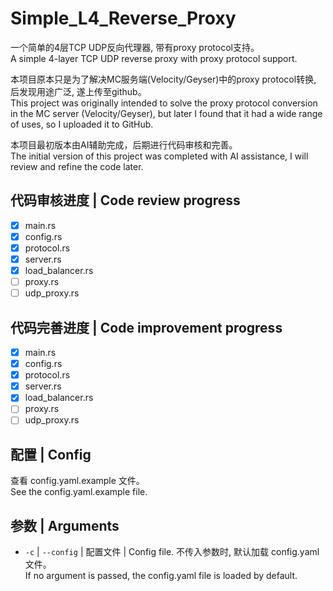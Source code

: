 # Simple_L4_Reverse_Proxy  
一个简单的4层TCP UDP反向代理器, 带有proxy protocol支持。  
A simple 4-layer TCP UDP reverse proxy with proxy protocol support.  

本项目原本只是为了解决MC服务端(Velocity/Geyser)中的proxy protocol转换, 后发现用途广泛, 遂上传至github。  
This project was originally intended to solve the proxy protocol conversion in the MC server (Velocity/Geyser), but later I found that it had a wide range of uses, so I uploaded it to GitHub.  

本项目最初版本由AI辅助完成，后期进行代码审核和完善。  
The initial version of this project was completed with AI assistance, I will review and refine the code later.  

## 代码审核进度 | Code review progress  
- [x] main.rs 
- [x] config.rs
- [x] protocol.rs
- [x] server.rs
- [x] load_balancer.rs
- [ ] proxy.rs
- [ ] udp_proxy.rs

## 代码完善进度 | Code improvement progress  
- [x] main.rs
- [x] config.rs
- [x] protocol.rs
- [x] server.rs
- [x] load_balancer.rs
- [ ] proxy.rs
- [ ] udp_proxy.rs

## 配置 | Config
查看 config.yaml.example 文件。  
See the config.yaml.example file.

## 参数 | Arguments
- `-c` | `--config` | 配置文件 | Config file.
   不传入参数时, 默认加载 config.yaml 文件。  
   If no argument is passed, the config.yaml file is loaded by default.

